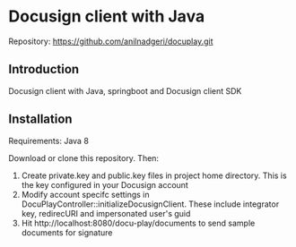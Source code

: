 # Docusign client with Java

Repository: https://github.com/anilnadgeri/docuplay.git


## Introduction

Docusign client with Java, springboot and Docusign client SDK

## Installation

Requirements: Java 8

Download or clone this repository. Then:

1. Create private.key and public.key files in project home directory. This is the key configured in your Docusign account
2. Modify account specifc settings in DocuPlayController::initializeDocusignClient. These include integrator key, redirecURI and impersonated user's guid
3. Hit http://localhost:8080/docu-play/documents to send sample documents for signature

